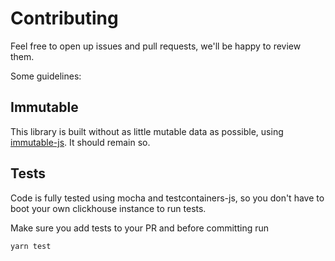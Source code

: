 # Contributing

Feel free to open up issues and pull requests, we'll be happy to review them.

Some guidelines:

## Immutable

This library is built without as little mutable data as possible, using [immutable-js](https://immutable-js.com/). It should remain so.

## Tests

Code is fully tested using mocha and testcontainers-js, so you don't have to boot your own clickhouse instance to run tests.

Make sure you add tests to your PR and before committing run
```sh
yarn test
```
